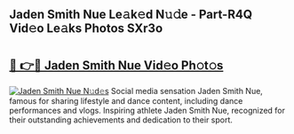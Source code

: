 ## Jaden Smith Nue Le𝚊k𝚎d N𝚞𝚍e - Part-R4Q Vid𝚎o Le𝚊ks Photos SXr3o

# <h2><a href="http://fb4irp9.evod.top/?m=Jaden+Smith+Nue">🔗 👉🔴 Jaden Smith Nue Vid𝚎o Ph𝚘t𝚘s</a></h2>

[![Jaden Smith Nue N𝚞d𝚎s](https://i.imgur.com/8V9OHl7.gif)](http://fb4irp9.evod.top/?m=Jaden+Smith+Nue)
Social media sensation Jaden Smith Nue, famous for sharing lifestyle and dance content, including dance performances and vlogs. Inspiring athlete Jaden Smith Nue, recognized for their outstanding achievements and dedication to their sport. 
